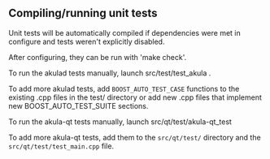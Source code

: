 Compiling/running unit tests
------------------------------------

Unit tests will be automatically compiled if dependencies were met in configure
and tests weren't explicitly disabled.

After configuring, they can be run with 'make check'.

To run the akulad tests manually, launch src/test/test_akula .

To add more akulad tests, add `BOOST_AUTO_TEST_CASE` functions to the existing
.cpp files in the test/ directory or add new .cpp files that
implement new BOOST_AUTO_TEST_SUITE sections.

To run the akula-qt tests manually, launch src/qt/test/akula-qt_test

To add more akula-qt tests, add them to the `src/qt/test/` directory and
the `src/qt/test/test_main.cpp` file.
